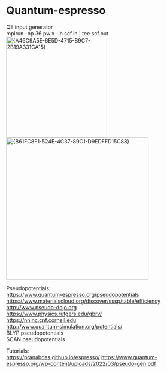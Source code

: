 # Quantum-espresso
QE input generator             
mpirun -np 36 pw.x -in scf.in | tee scf.out  
<img width="269" alt="{A46C9A5E-6E5D-4715-B9C7-2B19A331CA15}" src="https://github.com/user-attachments/assets/f5e098df-c77e-42e1-b1e8-5f6117b38235">
<img width="380" alt="{B61FC8F1-524E-4C37-89C1-D9EDFFD15C88}" src="https://github.com/user-attachments/assets/a93c225f-65c3-4d3b-977b-dac73808d9d0"> 


Pseudopotentials:  
https://www.quantum-espresso.org/pseudopotentials  
https://www.materialscloud.org/discover/sssp/table/efficiency  
http://www.pseudo-dojo.org  
https://www.physics.rutgers.edu/gbrv/  
https://nninc.cnf.cornell.edu  
http://www.quantum-simulation.org/potentials/  
BLYP pseudopotentials  
SCAN pseudopotentials 



Tutorials:  
https://pranabdas.github.io/espresso/
https://www.quantum-espresso.org/wp-content/uploads/2022/03/pseudo-gen.pdf  




